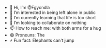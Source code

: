 - 👋 Hi, I’m @Fgyondla
- 👀 I’m interested in being left alone in public 
- 🌱 I’m currently learning that life is too short
- 💞️ I’m looking to collaborate on nothing
- 📫 How to reach me: with both arms for a hug
- 😄 Pronouns: The
- ⚡ Fun fact: Elephants can't jump

<!---
Fgyondla/Fgyondla is a ✨ special ✨ repository because its `README.md` (this file) appears on your GitHub profile.
You can click the Preview link to take a look at your changes.
--->
